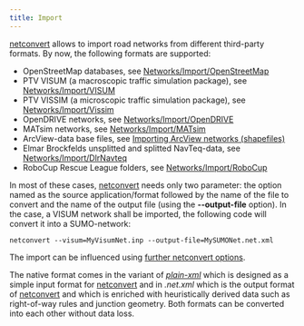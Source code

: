 ```yaml
---
title: Import
---
```


[netconvert](../netconvert.md) allows to import road networks from
different third-party formats. By now, the following formats are
supported:

- OpenStreetMap databases, see
  [Networks/Import/OpenStreetMap](../Networks/Import/OpenStreetMap.md)
- PTV VISUM (a macroscopic traffic simulation package), see
  [Networks/Import/VISUM](../Networks/Import/VISUM.md)
- PTV VISSIM (a microscopic traffic simulation package), see
  [Networks/Import/Vissim](../Networks/Import/Vissim.md)
- OpenDRIVE networks, see
  [Networks/Import/OpenDRIVE](../Networks/Import/OpenDRIVE.md)
- MATsim networks, see
  [Networks/Import/MATsim](../Networks/Import/MATsim.md)
- ArcView-data base files, see [Importing ArcView networks (shapefiles)](../Networks/Import/ArcView.md)
- Elmar Brockfelds unsplitted and splitted NavTeq-data, see
  [Networks/Import/DlrNavteq](../Networks/Import/DlrNavteq.md)
- RoboCup Rescue League folders, see
  [Networks/Import/RoboCup](../Networks/Import/RoboCup.md)

In most of these cases, [netconvert](../netconvert.md) needs only
two parameter: the option named as the source application/format
followed by the name of the file to convert and the name of the output
file (using the **--output-file** option). In the case, a VISUM network shall be
imported, the following code will convert it into a SUMO-network:

```
netconvert --visum=MyVisumNet.inp --output-file=MySUMONet.net.xml
```

The import can be influenced using [further netconvert options](../Networks/Further_Options.md).

The native format comes in the variant of
[*plain-xml*](../Networks/PlainXML.md#node_descriptions)
which is designed as a simple input format for
[netconvert](../netconvert.md) and in *.net.xml* which is the
output format of [netconvert](../netconvert.md) and which is
enriched with heuristically derived data such as right-of-way rules and
junction geometry. Both formats can be converted into each other without
data loss.